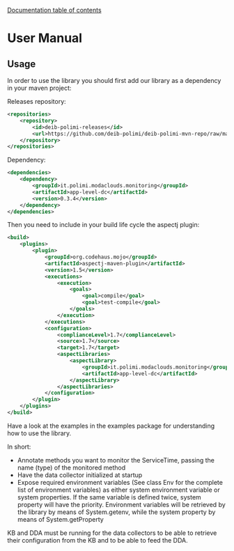 [Documentation table of contents](TOC.md)

# User Manual

## Usage

In order to use the library you should first add our library as a dependency in your maven project:

Releases repository:
```xml
<repositories>
	<repository>
        <id>deib-polimi-releases</id>
        <url>https://github.com/deib-polimi/deib-polimi-mvn-repo/raw/master/releases</url>
	</repository>
</repositories>
```

Dependency:
```xml
<dependencies>
	<dependency>
		<groupId>it.polimi.modaclouds.monitoring</groupId>
		<artifactId>app-level-dc</artifactId>
		<version>0.3.4</version>
	</dependency>
</dependencies>
```

Then you need to include in your build life cycle the aspectj plugin:

```xml
<build>
	<plugins>
		<plugin>
            <groupId>org.codehaus.mojo</groupId>
            <artifactId>aspectj-maven-plugin</artifactId>
            <version>1.5</version>
            <executions>
                <execution>
                    <goals>
                        <goal>compile</goal>
                        <goal>test-compile</goal>
                    </goals>
                </execution>
            </executions>
            <configuration>
                <complianceLevel>1.7</complianceLevel>
                <source>1.7</source>
                <target>1.7</target>
                <aspectLibraries>
                    <aspectLibrary>
                        <groupId>it.polimi.modaclouds.monitoring</groupId>
                        <artifactId>app-level-dc</artifactId>
                    </aspectLibrary>
                </aspectLibraries>
            </configuration>
        </plugin>
	</plugins>
</build>
```

Have a look at the examples in the examples package for understanding how to use the library.

In short:
- Annotate methods you want to monitor the ServiceTime, passing the name (type) of the monitored method
- Have the data collector initialized at startup
- Expose required environment variables (See class Env for the complete list of environment variables)
as either system environment variable or system properties. If the same variable is defined twice,
system property will have the priority. Environment variables will be retrieved by the library by means
of System.getenv, while the system property by means of System.getProperty

KB and DDA must be running for the data collectors to be able to 
retrieve their configuration from the KB and to be able to feed the DDA.
